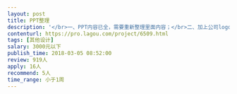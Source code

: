 ```yaml
---                
layout: post       
title: PPT整理           
description: '</br>一、PPT内容已全，需要重新整理里面内容；</br>二、加上公司logo，重新优化内容格式</br>三、重新优化PPT设计；</br>四、要求PPT制作出来精美、简洁</br>'     
contenturl: https://pro.lagou.com/project/6509.html      
tags: [其他设计]            
salary: 3000元以下          
publish_time: 2018-03-05 08:52:00         
review: 919人                   
apply: 16人                   
recommend: 5人                   
time_range: 小于1周              
---                 
```

